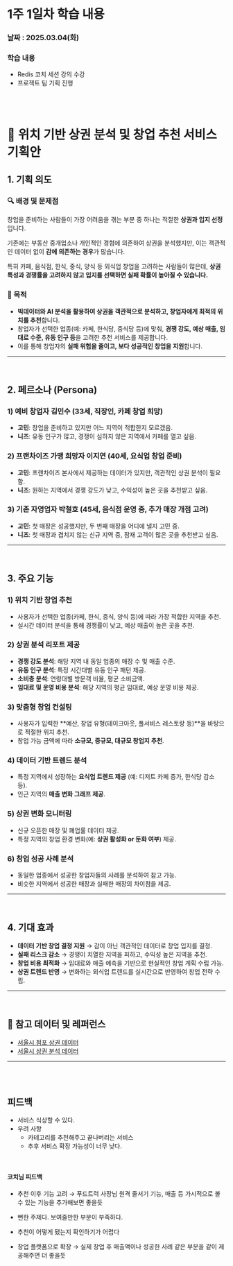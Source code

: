 # 1주 1일차 학습 내용


### 날짜 : 2025.03.04(화)

### 학습 내용 
- Redis 코치 세션 강의 수강
- 프로젝트 팀 기획 진행

<br><br>

# 📍 위치 기반 상권 분석 및 창업 추천 서비스 기획안

## 1. 기획 의도

### 🔍 배경 및 문제점

창업을 준비하는 사람들이 가장 어려움을 겪는 부분 중 하나는 적절한 **상권과 입지 선정**입니다.

기존에는 부동산 중개업소나 개인적인 경험에 의존하여 상권을 분석했지만, 이는 객관적인 데이터 없이 **감에 의존하는 경우**가 많습니다.

특히 카페, 음식점, 한식, 중식, 양식 등 외식업 창업을 고려하는 사람들이 많은데, **상권 특성과 경쟁률을 고려하지 않고 입지를 선택하면 실패 확률이 높아질 수 있습니다.**

### 🎯 목적

- **빅데이터와 AI 분석을 활용하여 상권을 객관적으로 분석하고, 창업자에게 최적의 위치를 추천**합니다.
- 창업자가 선택한 업종(예: 카페, 한식당, 중식당 등)에 맞춰, **경쟁 강도, 예상 매출, 임대료 수준, 유동 인구 등**을 고려한 추천 서비스를 제공합니다.
- 이를 통해 창업자의 **실패 위험을 줄이고, 보다 성공적인 창업을 지원**합니다.

---

<br>

## 2. 페르소나 (Persona)

### 1) 예비 창업자 김민수 (33세, 직장인, 카페 창업 희망)

- **고민**: 창업을 준비하고 있지만 어느 지역이 적합한지 모르겠음.
- **니즈**: 유동 인구가 많고, 경쟁이 심하지 않은 지역에서 카페를 열고 싶음.

### 2) 프랜차이즈 가맹 희망자 이지연 (40세, 요식업 창업 준비)

- **고민**: 프랜차이즈 본사에서 제공하는 데이터가 있지만, 객관적인 상권 분석이 필요함.
- **니즈**: 원하는 지역에서 경쟁 강도가 낮고, 수익성이 높은 곳을 추천받고 싶음.

### 3) 기존 자영업자 박철호 (45세, 음식점 운영 중, 추가 매장 개점 고려)

- **고민**: 첫 매장은 성공했지만, 두 번째 매장을 어디에 낼지 고민 중.
- **니즈**: 첫 매장과 겹치지 않는 신규 지역 중, 잠재 고객이 많은 곳을 추천받고 싶음.

---

<br>

## 3. 주요 기능

### 1) 위치 기반 창업 추천

- 사용자가 선택한 업종(카페, 한식, 중식, 양식 등)에 따라 가장 적합한 지역을 추천.
- 실시간 데이터 분석을 통해 경쟁률이 낮고, 예상 매출이 높은 곳을 추천.

### 2) 상권 분석 리포트 제공

- **경쟁 강도 분석**: 해당 지역 내 동일 업종의 매장 수 및 매출 수준.
- **유동 인구 분석**: 특정 시간대별 유동 인구 패턴 제공.
- **소비층 분석**: 연령대별 방문객 비율, 평균 소비금액.
- **임대료 및 운영 비용 분석**: 해당 지역의 평균 임대료, 예상 운영 비용 제공.

### 3) 맞춤형 창업 컨설팅

- 사용자가 입력한 **예산, 창업 유형(테이크아웃, 풀서비스 레스토랑 등)**을 바탕으로 적절한 위치 추천.
- 창업 가능 금액에 따라 **소규모, 중규모, 대규모 창업지 추천**.

### 4) 데이터 기반 트렌드 분석

- 특정 지역에서 성장하는 **요식업 트렌드 제공** (예: 디저트 카페 증가, 한식당 감소 등).
- 인근 지역의 **매출 변화 그래프 제공**.

### 5) 상권 변화 모니터링

- 신규 오픈한 매장 및 폐업률 데이터 제공.
- 특정 지역의 창업 환경 변화(예: **상권 활성화 or 둔화 여부**) 제공.

### 6) 창업 성공 사례 분석

- 동일한 업종에서 성공한 창업자들의 사례를 분석하여 참고 가능.
- 비슷한 지역에서 성공한 매장과 실패한 매장의 차이점을 제공.

---

<br>

## 4. 기대 효과

- **데이터 기반 창업 결정 지원** → 감이 아닌 객관적인 데이터로 창업 입지를 결정.
- **실패 리스크 감소** → 경쟁이 치열한 지역을 피하고, 수익성 높은 지역을 추천.
- **창업 비용 최적화** → 임대료와 매출 예측을 기반으로 현실적인 창업 계획 수립 가능.
- **상권 트렌드 반영** → 변화하는 외식업 트렌드를 실시간으로 반영하여 창업 전략 수립.

---

<br>


## 🔗 참고 데이터 및 레퍼런스

- [서울시 점포 상권 데이터](https://data.seoul.go.kr/dataList/OA-15577/S/1/datasetView.do)
- [서울시 상권 분석 데이터](https://data.seoul.go.kr/dataList/3/literacyView.do)

---

<br><br>

## 피드백

- 서비스 식상할 수 있다.
- 우려 사항
    - 카테고리를 추천해주고 끝나버리는 서비스
    - 추후 서비스 확장 가능성이 너무 낮다.

<br>

#### 코치님 피드백

- 추천 이후 기능 고려 → 푸드트럭 사장님 원격 줄서기 기능, 매출 등 가시적으로 볼 수 있는 기능을 추가해보면 좋을듯
- 뻔한 주제다. 보여줄만한 부분이 부족하다.
- 추천이 어떻게 됐는지 확인하기가 어렵다
    
    
- 창업 플랫폼으로 확장 → 실제 창업 후 매출액이나 성공한 사례 같은 부분을 같이 제공해주면 더 좋을듯